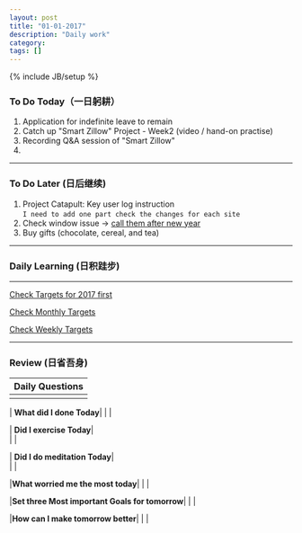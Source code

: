 ```yaml
---
layout: post
title: "01-01-2017"
description: "Daily work"
category: 
tags: []
---
```

{% include JB/setup %}

### To Do Today（一日躬耕）

1. Application for indefinite leave to remain 
2. Catch up "Smart Zillow" Project - Week2 (video / hand-on practise)
3. Recording Q&A session of "Smart Zillow"
4. 

---

### To Do Later (日后继续) 


1. Project Catapult: Key user log instruction  
```I need to add one part check the changes for each site``` 
2. Check window issue -> [call them after new year](http://neil526.tripod.com/)
3. Buy gifts (chocolate, cereal, and tea)

---

### Daily Learning (日积跬步)

---

[Check Targets for 2017 first](https://yitianxu.github.io/2016/12/30/resolution-for-2017)

[Check Monthly Targets](https://yitianxu.github.io/pages/monthly%20targets/Monthly)

[Check Weekly Targets](https://yitianxu.github.io/pages/weekly%20targets/Weekly%20Targets) 

---

### Review (日省吾身)

| Daily Questions                   |                                           
|:----------------------------------|
|                                   |

| **What did I done Today**| 
|    |

| **Did I exercise Today**|          
|     |

| **Did I do meditation Today**|          
|     |

|**What worried me the most today**|
|                                |

|**Set three Most important Goals for tomorrow**|
|                                        |

|**How can I make tomorrow better**|
|                          |